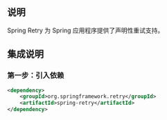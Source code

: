 ## 说明

Spring Retry 为 Spring 应用程序提供了声明性重试支持。

## 集成说明

### 第一步：引入依赖

```xml
<dependency>
    <groupId>org.springframework.retry</groupId>
    <artifactId>spring-retry</artifactId>
</dependency>
```